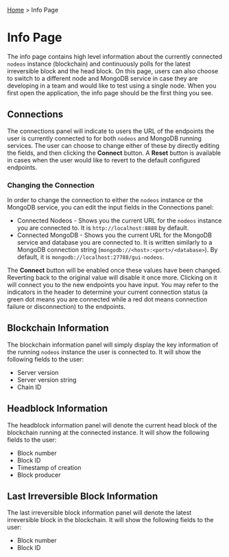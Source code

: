 [Home](..) > Info Page

# Info Page

The info page contains high level information about the currently connected `nodeos` instance (blockchain) and continuously polls for the latest irreversible block and the head block. On this page, users can also choose to switch to a different node and MongoDB service in case they are developing in a team and would like to test using a single node. When you first open the application, the info page should be the first thing you see.

## Connections

The connections panel will indicate to users the URL of the endpoints the user is currently connected to for both `nodeos` and MongoDB running services. The user can choose to change either of these by directly editing the fields, and then clicking the **Connect** button. A **Reset** button is available in cases when the user would like to revert to the default configured endpoints.

### Changing the Connection

In order to change the connection to either the `nodeos` instance or the MongoDB service, you can edit the input fields in the Connections panel:

* Connected Nodeos - Shows you the current URL for the `nodeos` instance you are connected to. It is `http://localhost:8888` by default.
* Connected MongoDB - Shows you the current URL for the MongoDB service and database you are connected to. It is written similarly to a MongoDB connection string (`mongodb://<host>:<port>/<database>`). By default, it is `mongodb://localhost:27788/gui-nodeos`.

The **Connect** button will be enabled once these values have been changed. Reverting back to the original value will disable it once more. Clicking on it will connect you to the new endpoints you have input. You may refer to the indicators in the header to determine your current connection status (a green dot means you are connected while a red dot means connection failure or disconnection) to the endpoints.

## Blockchain Information

The blockchain information panel will simply display the key information of the running `nodeos` instance the user is connected to. It will show the following fields to the user:
* Server version
* Server version string
* Chain ID

## Headblock Information

The headblock information panel will denote the current head block of the blockchain running at the connected instance. It will show the following fields to the user:
* Block number
* Block ID
* Timestamp of creation
* Block producer

## Last Irreversible Block Information

The last irreversible block information panel will denote the latest irreversible block in the blockchain. It will show the following fields to the user:
* Block number
* Block ID
